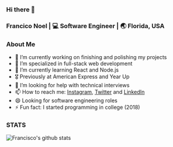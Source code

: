 ### Hi there 👋


<h3> Francico Noel | 💻 Software Engineer | 🌏 Florida, USA </h3>
</div>

### About Me

- 🔭 I’m currently working on finishing and polishing my projects
- 🌱 I’m specialized in full-stack web development
- 🌱 I’m currently learning React and Node.js
- 🎖 Previously at American Express and Year Up
- 🤔 I’m looking for help with technical interviews
- 📫 How to reach me: [Instagram](https://instagram.com/frnoel12/), [Twitter](https://www.twitter.com/frnoel12/) and [LinkedIn](https://www.linkedin.com/in/francisconoel/) 
- 😄 Looking for software engineering roles
- ⚡ Fun fact: I started programming in college (2018)

### STATS
![Francisco's github stats](https://github-readme-stats.vercel.app/api/?username=frnoel&show_icons=true&title_color=1F75C8&icon_color=2AA410&text_color=043667&bg_color=ffffff)
